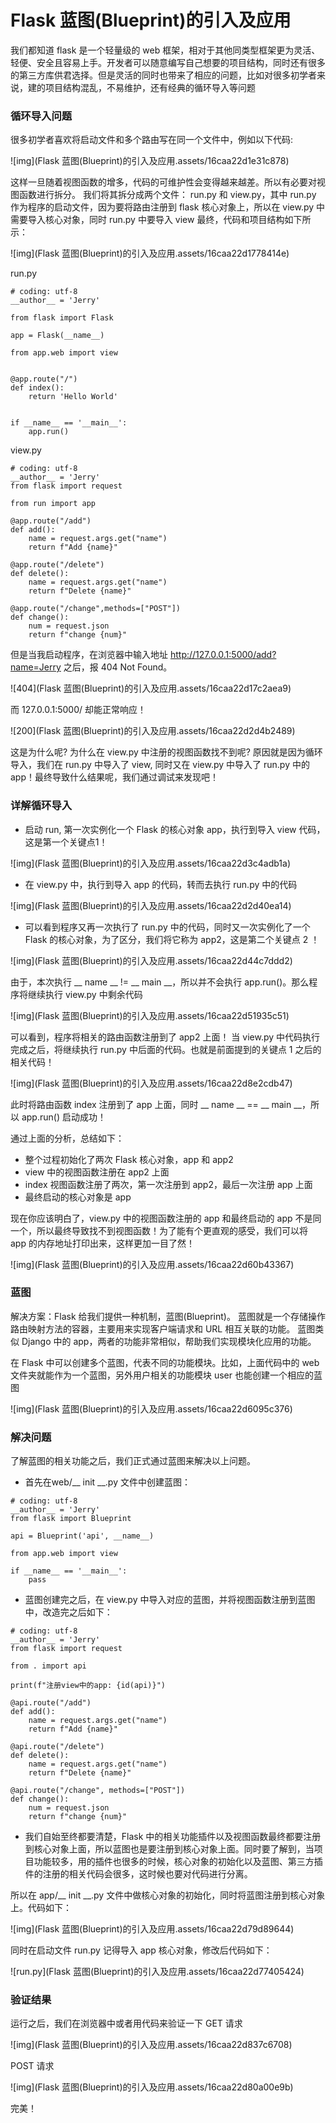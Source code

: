 # Flask 蓝图(Blueprint)的引入及应用

我们都知道 flask 是一个轻量级的 web 框架，相对于其他同类型框架更为灵活、轻便、安全且容易上手。开发者可以随意编写自己想要的项目结构，同时还有很多的第三方库供君选择。但是灵活的同时也带来了相应的问题，比如对很多初学者来说，建的项目结构混乱，不易维护，还有经典的循环导入等问题

### 循环导入问题

很多初学者喜欢将启动文件和多个路由写在同一个文件中，例如以下代码:

![img](Flask 蓝图(Blueprint)的引入及应用.assets/16caa22d1e31c878)

这样一旦随着视图函数的增多，代码的可维护性会变得越来越差。所以有必要对视图函数进行拆分。 我们将其拆分成两个文件： run.py 和 view.py，其中 run.py 作为程序的启动文件，因为要将路由注册到 flask 核心对象上，所以在 view.py 中需要导入核心对象，同时 run.py 中要导入 view 最终，代码和项目结构如下所示：

![img](Flask 蓝图(Blueprint)的引入及应用.assets/16caa22d1778414e)

run.py

```
# coding: utf-8
__author__ = 'Jerry'

from flask import Flask

app = Flask(__name__)

from app.web import view


@app.route("/")
def index():
    return 'Hello World'


if __name__ == '__main__':
    app.run()
```

view.py

```
# coding: utf-8
__author__ = 'Jerry'
from flask import request

from run import app

@app.route("/add")
def add():
    name = request.args.get("name")
    return f"Add {name}"

@app.route("/delete")
def delete():
    name = request.args.get("name")
    return f"Delete {name}"

@app.route("/change",methods=["POST"])
def change():
    num = request.json
    return f"change {num}"
```

但是当我启动程序，在浏览器中输入地址 http://127.0.0.1:5000/add?name=Jerry 之后，报 404 Not Found。

![404](Flask 蓝图(Blueprint)的引入及应用.assets/16caa22d17c2aea9)

而 127.0.0.1:5000/ 却能正常响应！

![200](Flask 蓝图(Blueprint)的引入及应用.assets/16caa22d2d4b2489)

这是为什么呢? 为什么在 view.py 中注册的视图函数找不到呢? 原因就是因为循环导入，我们在 run.py 中导入了 view, 同时又在 view.py 中导入了 run.py 中的 app！最终导致什么结果呢，我们通过调试来发现吧！

### 详解循环导入

- 启动 run, 第一次实例化一个 Flask 的核心对象 app，执行到导入 view 代码，这是第一个关键点1！

![img](Flask 蓝图(Blueprint)的引入及应用.assets/16caa22d3c4adb1a)

- 在 view.py 中，执行到导入 app 的代码，转而去执行 run.py 中的代码

![img](Flask 蓝图(Blueprint)的引入及应用.assets/16caa22d2d40ea14)

- 可以看到程序又再一次执行了 run.py 中的代码，同时又一次实例化了一个 Flask 的核心对象，为了区分，我们将它称为 app2，这是第二个关键点 2 ！

![img](Flask 蓝图(Blueprint)的引入及应用.assets/16caa22d44c7ddd2)

由于，本次执行 __ name __ != __ main __，所以并不会执行 app.run()。那么程序将继续执行 view.py 中剩余代码

![img](Flask 蓝图(Blueprint)的引入及应用.assets/16caa22d51935c51)

可以看到，程序将相关的路由函数注册到了 app2 上面！ 当 view.py 中代码执行完成之后，将继续执行 run.py 中后面的代码。也就是前面提到的关键点 1 之后的相关代码！

![img](Flask 蓝图(Blueprint)的引入及应用.assets/16caa22d8e2cdb47)

此时将路由函数 index 注册到了 app 上面，同时 __ name __ == __ main __，所以 app.run() 启动成功！

通过上面的分析，总结如下：

- 整个过程初始化了两次 Flask 核心对象，app 和 app2
- view 中的视图函数注册在 app2 上面
- index 视图函数注册了两次，第一次注册到 app2，最后一次注册 app 上面
- 最终启动的核心对象是 app

现在你应该明白了，view.py 中的视图函数注册的 app 和最终启动的 app 不是同一个，所以最终导致找不到视图函数！为了能有个更直观的感受，我们可以将 app 的内存地址打印出来，这样更加一目了然！

![img](Flask 蓝图(Blueprint)的引入及应用.assets/16caa22d60b43367)

### 蓝图

解决方案：Flask 给我们提供一种机制，蓝图(Blueprint)。 蓝图就是一个存储操作路由映射方法的容器，主要用来实现客户端请求和 URL 相互关联的功能。 蓝图类似 Django 中的 app，两者的功能非常相似，帮助我们实现模块化应用的功能。

在 Flask 中可以创建多个蓝图，代表不同的功能模块。比如，上面代码中的 web 文件夹就能作为一个蓝图，另外用户相关的功能模块 user 也能创建一个相应的蓝图

![img](Flask 蓝图(Blueprint)的引入及应用.assets/16caa22d6095c376)

### 解决问题

了解蓝图的相关功能之后，我们正式通过蓝图来解决以上问题。

- 首先在web/__ init __.py 文件中创建蓝图：

```
# coding: utf-8
__author__ = 'Jerry'
from flask import Blueprint

api = Blueprint('api', __name__)

from app.web import view

if __name__ == '__main__':
    pass
```

- 蓝图创建完之后，在 view.py 中导入对应的蓝图，并将视图函数注册到蓝图中，改造完之后如下：

```
# coding: utf-8
__author__ = 'Jerry'
from flask import request

from . import api

print(f"注册view中的app: {id(api)}")

@api.route("/add")
def add():
    name = request.args.get("name")
    return f"Add {name}"

@api.route("/delete")
def delete():
    name = request.args.get("name")
    return f"Delete {name}"

@api.route("/change", methods=["POST"])
def change():
    num = request.json
    return f"change {num}"
```

- 我们自始至终都要清楚，Flask 中的相关功能插件以及视图函数最终都要注册到核心对象上面，所以蓝图也是要注册到核心对象上面。同时要了解到，当项目功能较多，用的插件也很多的时候，核心对象的初始化以及蓝图、第三方插件的注册的相关代码会很多，这时候也要对代码进行分离。

所以在 app/__ init __.py 文件中做核心对象的初始化，同时将蓝图注册到核心对象上。代码如下：

 ![img](Flask 蓝图(Blueprint)的引入及应用.assets/16caa22d79d89644) 

同时在启动文件 run.py 记得导入 app 核心对象，修改后代码如下：

![run.py](Flask 蓝图(Blueprint)的引入及应用.assets/16caa22d77405424)

### 验证结果

运行之后，我们在浏览器中或者用代码来验证一下 GET 请求

![img](Flask 蓝图(Blueprint)的引入及应用.assets/16caa22d837c6708)

POST 请求

![img](Flask 蓝图(Blueprint)的引入及应用.assets/16caa22d80a00e9b)

完美！